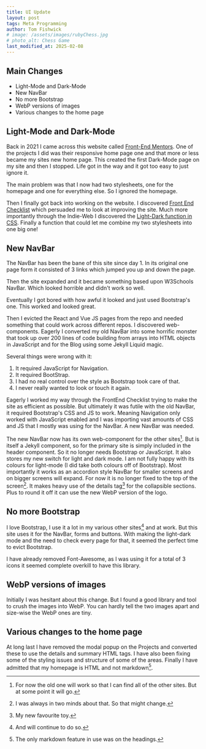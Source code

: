 ```yaml
---
title: UI Update
layout: post
tags: Meta Programming
author: Tom Fishwick
# image: /assets/images/rubyChess.jpg
# photo_alt: Chess Game
last_modified_at: 2025-02-08
---
```


## Main Changes

- Light-Mode and Dark-Mode
- New NavBar
- No more Bootstrap
- WebP versions of images
- Various changes to the home page

## Light-Mode and Dark-Mode

Back in 2021 I came across this website called [Front-End Mentors](https://www.frontendmentor.io/).
One of the projects I did was their responsive home page one and that more or less became my sites new home page.
This created the first Dark-Mode page on my site and then I stopped.
Life got in the way and it got too easy to just ignore it.

The main problem was that I now had two stylesheets, one for the homepage and one for everything else.
So I ignored the homepage.

Then I finally got back into working on the website.
I discovered [Front End Checklist](https://frontendchecklist.io/) which persuaded me to look at improving the site.
Much more importantly through the Indie-Web I discovered the [Light-Dark function in CSS](https://css-tricks.com/come-to-the-light-dark-side/).
Finally a function that could let me combine my two stylesheets into one big one!

## New NavBar

The NavBar has been the bane of this site since day 1.
In its original one page form it consisted of 3 links which jumped you up and down the page.

Then the site expanded and it became something based upon W3Schools NavBar. Which looked horrible and didn't work so well.

Eventually I got bored with how awful it looked and just used Bootstrap's one. This worked and looked great.

Then I evicted the React and Vue JS pages from the repo and needed something that could work across different repos.
I discovered web-components.
Eagerly I converted my old NavBar into some horrific monster that took up over 200 lines of code building from arrays into HTML objects in JavaScript and for the Blog using some Jekyll Liquid magic.

Several things were wrong with it:

1. It required JavaScript for Navigation.
2. It required BootStrap.
3. I had no real control over the style as Bootstrap took care of that.
4. I never really wanted to look or touch it again.

Eagerly I worked my way through the FrontEnd Checklist trying to make the site as efficient as possible.
But ultimately it was futile with the old NavBar, it required Bootstrap's CSS and JS to work.
Meaning Navigation only worked with JavaScript enabled and I was importing vast amounts of CSS and JS that I mostly was using for the NavBar.
A new NavBar was needed.

The new NavBar now has its own web-component for the other sites[^2].
But is itself a Jekyll component, so for the primary site is simply included in the header component.
So it no longer needs Bootstrap or JavaScript.
It also stores my new switch for light and dark mode.
I am not fully happy with its colours for light-mode (I did take both colours off of Bootstrap).
Most importantly it works as an accordion style NavBar for smaller screens and on bigger screens will expand.
For now it is no longer fixed to the top of the screen[^3].
It makes heavy use of the details tag[^4] for the collapsible sections.
Plus to round it off it can use the new WebP version of the logo.

## No more Bootstrap

I love Bootstrap, I use it a lot in my various other sites[^1] and at work.
But this site uses it for the NavBar, forms and buttons.
With making the light-dark mode and the need to check every page for that, it seemed the perfect time to evict Bootstrap.

I have already removed Font-Awesome, as I was using it for a total of 3 icons it seemed complete overkill to have this library.

## WebP versions of images

Initially I was hesitant about this change.
But I found a good library and tool to crush the images into WebP.
You can hardly tell the two images apart and size-wise the WebP ones are tiny.

## Various changes to the home page

At long last I have removed the modal popup on the Projects and converted these to use the details and summary HTML tags.
I have also been fixing some of the styling issues and structure of some of the areas.
Finally I have admitted that my homepage is HTML and not markdown[^6].

[^1]: And will continue to do so.

[^2]:
    For now the old one will work so that I can find all of the other sites.
    But at some point it will go.

[^3]: I was always in two minds about that. So that might change.

[^4]: My new favourite toy[^5].

[^5]: Only kidding you wonderful markdown footnotes.

[^6]: The only markdown feature in use was on the headings.
